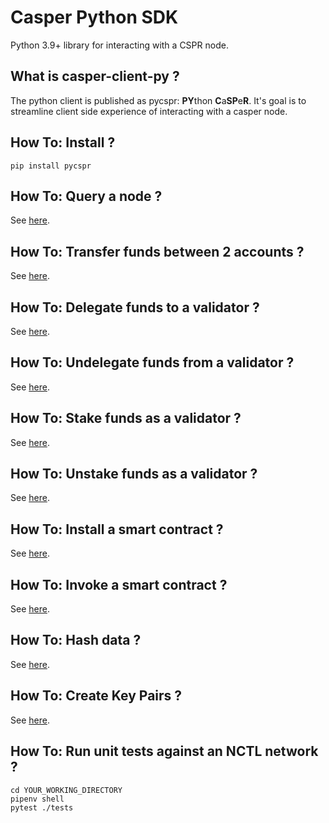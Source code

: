 # Casper Python SDK

Python 3.9+ library for interacting with a CSPR node.


What is casper-client-py ?
------------------------------------------------------

The python client is published as pycspr: **PY**thon **C**a**SP**e**R**.  It's goal is to streamline client side experience of interacting with a casper node.


How To: Install ?
------------------------------------------------------

```
pip install pycspr
```

How To: Query a node  ?
------------------------------------------------------

See [here](how_tos/how_to_query_a_node.py).


How To: Transfer funds between 2 accounts  ?
------------------------------------------------------

See [here](how_tos/how_to_transfer.py).

How To: Delegate funds to a validator  ?
------------------------------------------------------

See [here](how_tos/how_to_delegate.py).

How To: Undelegate funds from a validator  ?
------------------------------------------------------

See [here](how_tos/how_to_undelegate.py).

How To: Stake funds as a validator  ?
------------------------------------------------------

See [here](how_tos/how_to_stake.py).

How To: Unstake funds as a validator ?
------------------------------------------------------

See [here](how_tos/how_to_unstake.py).

How To: Install a smart contract  ?
------------------------------------------------------

See [here](how_tos/how_to_install_a_contract.py).

How To: Invoke a smart contract  ?
------------------------------------------------------

See [here](how_tos/how_to_invoke_a_contract.py).

How To: Hash data  ?
------------------------------------------------------

See [here](how_tos/how_to_hash_data.py).

How To: Create Key Pairs  ?
------------------------------------------------------

See [here](how_tos/how_to_create_key_pairs.py).

How To: Run unit tests against an NCTL network ?
------------------------------------------------------

```
cd YOUR_WORKING_DIRECTORY
pipenv shell
pytest ./tests
````
